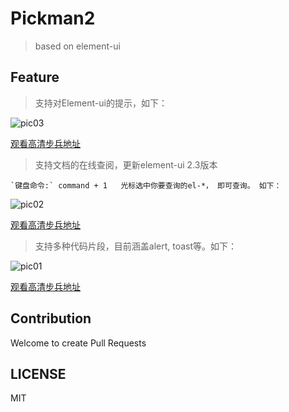 # Pickman2 

> based on element-ui 

## Feature

> 支持对Element-ui的提示，如下：

![pic03](https://user-images.githubusercontent.com/6932025/41274135-f20be976-6e4e-11e8-9240-f03343a20473.gif)

<a href='http://lc-a5zjlnxg.cn-n1.lcfile.com/f55a8e26d4c8bfdecb1b.gif' target='_blank'>观看高清步兵地址</a>

> 支持文档的在线查阅，更新element-ui  2.3版本

    `键盘命令:` command + 1   光标选中你要查询的el-*， 即可查询。 如下：

![pic02](https://user-images.githubusercontent.com/6932025/41274133-ee82d184-6e4e-11e8-9d85-ffe5a1c288bd.gif)

<a href='http://lc-a5zjlnxg.cn-n1.lcfile.com/91c020fbb97ab20de812.gif' target='_blank'>观看高清步兵地址</a>

> 支持多种代码片段，目前涵盖alert, toast等。如下：

![pic01](https://user-images.githubusercontent.com/6932025/41274054-8cb09ab8-6e4e-11e8-95f2-1dc1597da1df.gif)

<a href='http://lc-a5zjlnxg.cn-n1.lcfile.com/6872709d7e5f56795711.gif' target='_blank'>观看高清步兵地址</a>






## Contribution

Welcome to create Pull Requests

## LICENSE

MIT

